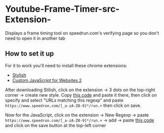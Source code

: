 # Youtube-Frame-Timer-src-Extension-
Displays a frame timing tool on speedrun.com's verifying page so you don't need to open it in another tab

## How to set it up
For it to work you'll need to install these chrome extensions:
* [Stylish](https://chrome.google.com/webstore/detail/stylish-custom-themes-for/fjnbnpbmkenffdnngjfgmeleoegfcffe)
* [Custom JavaScript for Websites 2](https://chrome.google.com/webstore/detail/custom-javascript-for-web/ddbjnfjiigjmcpcpkmhogomapikjbjdk)

After downloading Stilish, click on the extension -> 3 dots on the top-right corner -> create new style. Copy [this code](https://github.com/RafaeI11/Youtube-Frame-Timer-src-Extension-/blob/main/style.css) and paste it there, then click on specify and select "URLs matching this regexp" and paste `https://www.speedrun.com/[_a-zA-Z0-9]*/run.+` then click on save.

Now for the JavaScript, click on the extension -> New Regexp -> paste `https://www.speedrun.com/[_a-zA-Z0-9]*/run.+` -> add -> paste [this code](https://github.com/RafaeI11/Youtube-Frame-Timer-src-Extension-/blob/main/main.js) and click on the save button at the top-left corner
